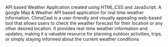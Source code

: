 API based Weather Application created using HTML,CSS and JavaScript.
A google Map & Weather API based application for real time weather information.
ClimaCast is a user-friendly and visually appealing web-based tool that allows users to check the weather forecast for their location or any
other desired location. It provides real-time weather information and updates, making it a valuable resource for planning outdoor activities,
trips, or simply staying informed about the current weather conditions
